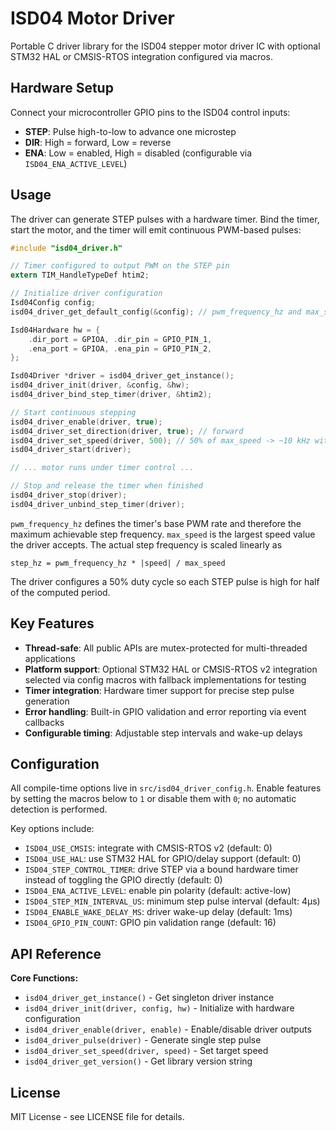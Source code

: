 # ISD04 Motor Driver

Portable C driver library for the ISD04 stepper motor driver IC with optional STM32 HAL or CMSIS-RTOS integration configured via macros.

## Hardware Setup

Connect your microcontroller GPIO pins to the ISD04 control inputs:
- **STEP**: Pulse high-to-low to advance one microstep
- **DIR**: High = forward, Low = reverse  
- **ENA**: Low = enabled, High = disabled (configurable via `ISD04_ENA_ACTIVE_LEVEL`)

## Usage
The driver can generate STEP pulses with a hardware timer. Bind the timer,
start the motor, and the timer will emit continuous PWM-based pulses:

```c
#include "isd04_driver.h"

// Timer configured to output PWM on the STEP pin
extern TIM_HandleTypeDef htim2;

// Initialize driver configuration
Isd04Config config;
isd04_driver_get_default_config(&config); // pwm_frequency_hz and max_speed

Isd04Hardware hw = {
    .dir_port = GPIOA, .dir_pin = GPIO_PIN_1,
    .ena_port = GPIOA, .ena_pin = GPIO_PIN_2,
};

Isd04Driver *driver = isd04_driver_get_instance();
isd04_driver_init(driver, &config, &hw);
isd04_driver_bind_step_timer(driver, &htim2);

// Start continuous stepping
isd04_driver_enable(driver, true);
isd04_driver_set_direction(driver, true); // forward
isd04_driver_set_speed(driver, 500); // 50% of max_speed -> ~10 kHz with defaults
isd04_driver_start(driver);

// ... motor runs under timer control ...

// Stop and release the timer when finished
isd04_driver_stop(driver);
isd04_driver_unbind_step_timer(driver);
```

`pwm_frequency_hz` defines the timer's base PWM rate and therefore the
maximum achievable step frequency. `max_speed` is the largest speed value the
driver accepts. The actual step frequency is scaled linearly as

```
step_hz = pwm_frequency_hz * |speed| / max_speed
```

The driver configures a 50% duty cycle so each STEP pulse is high for half of
the computed period.

## Key Features

- **Thread-safe**: All public APIs are mutex-protected for multi-threaded applications
- **Platform support**: Optional STM32 HAL or CMSIS-RTOS v2 integration selected via config macros with fallback implementations for testing
- **Timer integration**: Hardware timer support for precise step pulse generation
- **Error handling**: Built-in GPIO validation and error reporting via event callbacks
- **Configurable timing**: Adjustable step intervals and wake-up delays

## Configuration

All compile-time options live in `src/isd04_driver_config.h`. Enable features by
setting the macros below to `1` or disable them with `0`; no automatic detection
is performed.

Key options include:
- `ISD04_USE_CMSIS`: integrate with CMSIS-RTOS v2 (default: 0)
- `ISD04_USE_HAL`: use STM32 HAL for GPIO/delay support (default: 0)
- `ISD04_STEP_CONTROL_TIMER`: drive STEP via a bound hardware timer instead of toggling the GPIO directly (default: 0)
- `ISD04_ENA_ACTIVE_LEVEL`: enable pin polarity (default: active-low)
- `ISD04_STEP_MIN_INTERVAL_US`: minimum step pulse interval (default: 4μs)
- `ISD04_ENABLE_WAKE_DELAY_MS`: driver wake-up delay (default: 1ms)
- `ISD04_GPIO_PIN_COUNT`: GPIO pin validation range (default: 16)

## API Reference

**Core Functions:**
- `isd04_driver_get_instance()` - Get singleton driver instance
- `isd04_driver_init(driver, config, hw)` - Initialize with hardware configuration
- `isd04_driver_enable(driver, enable)` - Enable/disable driver outputs
- `isd04_driver_pulse(driver)` - Generate single step pulse
- `isd04_driver_set_speed(driver, speed)` - Set target speed
- `isd04_driver_get_version()` - Get library version string

## License

MIT License - see LICENSE file for details.
